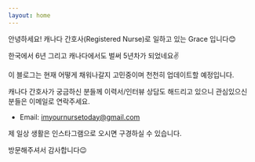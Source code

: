 ```yaml
---
layout: home
---
```


안녕하세요! 캐나다 간호사(Registered Nurse)로 일하고 있는 Grace 입니다😊

한국에서 6년 그리고 캐나다에서도 벌써 5년차가 되었네요✌️

이 블로그는 현재 어떻게 채워나갈지 고민중이며 천천히 업데이트할 예정입니다.

캐나다 간호사가 궁금하신 분들께 이력서/인터뷰 상담도 해드리고 있으니 관심있으신 분들은 이메일로 연락주세요.

- Email: imyournursetoday@gmail.com

제 일상 생활은 인스타그램으로 오시면 구경하실 수 있습니다.

방문해주셔서 감사합니다😉